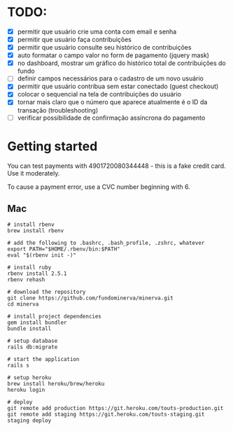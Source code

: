 # TODO:

- [x] permitir que usuário crie uma conta com email e senha
- [x] permitir que usuário faça contribuições
- [x] permitir que usuário consulte seu histórico de contribuições
- [x] auto formatar o campo valor no form de pagamento (jquery mask)
- [x] no dashboard, mostrar um gráfico do histórico total de contribuições do fundo
- [ ] definir campos necessários para o cadastro de um novo usuário
- [x] permitir que usuário contribua sem estar conectado (guest checkout)
- [x] colocar o sequencial na tela de contribuições do usuário
- [x] tornar mais claro que o número que aparece atualmente é o ID da transação (troubleshooting)
- [ ] verificar possibilidade de confirmação assíncrona do pagamento

# Getting started

You can test payments with 4901720080344448 - this is a fake credit card. Use it moderately.

To cause a payment error, use a CVC number beginning with 6.

## Mac

```
# install rbenv
brew install rbenv

# add the following to .bashrc, .bash_profile, .zshrc, whatever
export PATH="$HOME/.rbenv/bin:$PATH"
eval "$(rbenv init -)"

# install ruby
rbenv install 2.5.1
rbenv rehash

# download the repository
git clone https://github.com/fundominerva/minerva.git
cd minerva

# install project dependencies
gem install bundler
bundle install

# setup database
rails db:migrate

# start the application
rails s

# setup heroku
brew install heroku/brew/heroku
heroku login

# deploy
git remote add production https://git.heroku.com/touts-production.git
git remote add staging https://git.heroku.com/touts-staging.git
staging deploy
```

